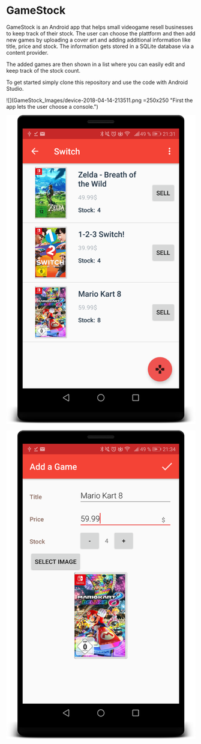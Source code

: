 # GameStock

GameStock is an Android app that helps small videogame resell businesses to keep track
of their stock. The user can choose the plattform and then add new games by uploading
a cover art and adding additional information like title, price and stock. The information
gets stored in a SQLite database via a content provider.

The added games are then shown in a list where you can easily edit and keep track of the stock count.

To get started simply clone this repository and use the code with Android Studio.


![](GameStock_Images/device-2018-04-14-213511.png =250x250 "First the app lets the user choose a console.")

![](GameStock_Images/device-2018-04-14-213229.png "Then a list of games that the user already added is presented. Via the sell button the stock can easily be tracked.")

![](GameStock_Images/device-2018-04-14-213444.png "By pressing on the floating action button the user can add a new game.")
